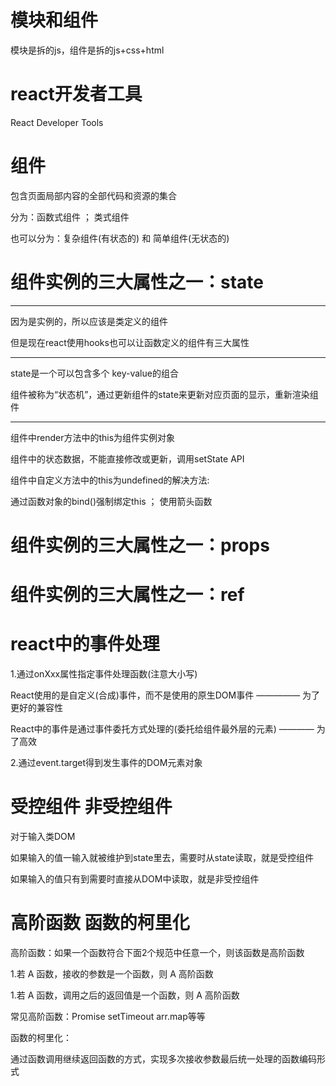 # 模块和组件

模块是拆的js，组件是拆的js+css+html

# react开发者工具

React Developer Tools

# 组件

包含页面局部内容的全部代码和资源的集合

分为：函数式组件 ； 类式组件

也可以分为：复杂组件(有状态的) 和 简单组件(无状态的)

# 组件实例的三大属性之一：state

-------

因为是实例的，所以应该是类定义的组件

但是现在react使用hooks也可以让函数定义的组件有三大属性

-------

state是一个可以包含多个 key-value的组合

组件被称为“状态机”，通过更新组件的state来更新对应页面的显示，重新渲染组件

-------

组件中render方法中的this为组件实例对象

组件中的状态数据，不能直接修改或更新，调用setState API

组件中自定义方法中的this为undefined的解决方法:

通过函数对象的bind()强制绑定this ； 使用箭头函数

# 组件实例的三大属性之一：props

# 组件实例的三大属性之一：ref

# react中的事件处理

1.通过onXxx属性指定事件处理函数(注意大小写)

React使用的是自定义(合成)事件，而不是使用的原生DOM事件 ————— 为了更好的兼容性

React中的事件是通过事件委托方式处理的(委托给组件最外层的元素) ———— 为了高效

2.通过event.target得到发生事件的DOM元素对象

# 受控组件 非受控组件

对于输入类DOM

如果输入的值一输入就被维护到state里去，需要时从state读取，就是受控组件

如果输入的值只有到需要时直接从DOM中读取，就是非受控组件

# 高阶函数 函数的柯里化

高阶函数：如果一个函数符合下面2个规范中任意一个，则该函数是高阶函数

1.若 A 函数，接收的参数是一个函数，则 A 高阶函数

1.若 A 函数，调用之后的返回值是一个函数，则 A 高阶函数

常见高阶函数：Promise setTimeout arr.map等等

函数的柯里化：

通过函数调用继续返回函数的方式，实现多次接收参数最后统一处理的函数编码形式

 

